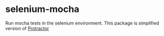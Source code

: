 selenium-mocha
==============

Run mocha tests in the selenium environment.
This package is simplified version of [Protractor](https://github.com/angular/protractor)